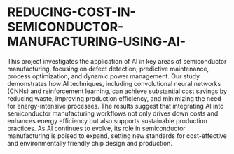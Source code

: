 # REDUCING-COST-IN-SEMICONDUCTOR-MANUFACTURING-USING-AI-
 This project  investigates the application of AI in key areas of semiconductor manufacturing, focusing on defect  detection, predictive maintenance, process optimization, and 
 dynamic power management.
 Our study demonstrates how AI techniques, including convolutional neural networks (CNNs) and
 reinforcement learning, can achieve substantial cost savings by reducing waste, improving production
 efficiency, and minimizing the need for energy-intensive processes. The results suggest that integrating AI
 into semiconductor manufacturing workflows not only drives down costs and enhances energy efficiency
 but also supports sustainable production practices. As AI continues to evolve, its role in semiconductor
 manufacturing is poised to expand, setting new standards for cost-effective and environmentally friendly
 chip design and production.
